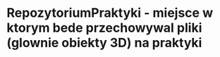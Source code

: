# RepozytoriumPraktyki - miejsce w ktorym bede przechowywal pliki (glownie obiekty 3D) na praktyki 
